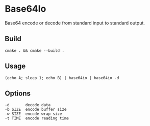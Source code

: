 Base64Io
======
Base64 encode or decode from standard input to standard output.

Build
-----
    cmake . && cmake --build .

Usage
-----
    (echo A; sleep 1; echo B) | base64io | base64io -d

Options
-------
    -d       decode data
    -b SIZE  encode buffer size
    -w SIZE  encode wrap size
    -t TIME  encode reading time
